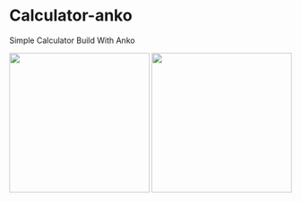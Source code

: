 # Calculator-anko
Simple Calculator Build With Anko

<img src="https://github.com/alfianyusufabdullah/Calculator-anko/raw/master/app/preview/ss1.png" width="250"> <img src="https://github.com/alfianyusufabdullah/Calculator-anko/raw/master/app/preview/ss2.png" width="250">
